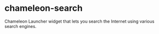 chameleon-search
==================

Chameleon Launcher widget that lets you search the Internet using various search engines.
